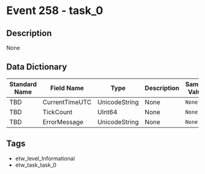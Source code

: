 # Event 258 - task_0

## Description
None

## Data Dictionary
|Standard Name|Field Name|Type|Description|Sample Value|
|---|---|---|---|---|
|TBD|CurrentTimeUTC|UnicodeString|None|`None`|
|TBD|TickCount|UInt64|None|`None`|
|TBD|ErrorMessage|UnicodeString|None|`None`|

## Tags
* etw_level_Informational
* etw_task_task_0